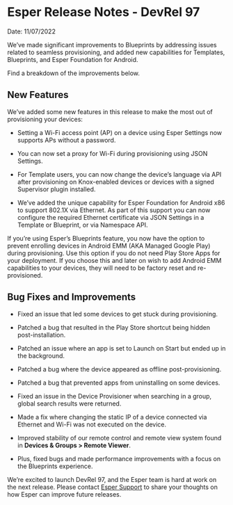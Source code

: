 # Esper Release Notes - DevRel 97

Date: 11/07/2022
 
We’ve made significant improvements to Blueprints by addressing issues related to seamless provisioning, and added new capabilities for Templates, Blueprints, and Esper Foundation for Android.
 
Find a breakdown of the improvements below. 
 
## New Features

We’ve added some new features in this release to make the most out of provisioning your devices:

- Setting a Wi-Fi access point (AP) on a device using Esper Settings now supports APs without a password.

- You can now set a proxy for Wi-Fi during provisioning using JSON Settings. 

- For Template users, you can now change the device’s language via API after provisioning on Knox-enabled devices or devices with a signed Supervisor plugin installed.

- We’ve added the unique capability for Esper Foundation for Android x86 to support 802.1X via Ethernet. As part of this support you can now configure the required Ethernet certificate via JSON Settings in a Template or Blueprint, or via Namespace API.

If you’re using Esper’s Blueprints feature, you now have the option to prevent enrolling devices in Android EMM (AKA Managed Google Play) during provisioning. Use this option if you do not need Play Store Apps for your deployment. If you choose this and later on wish to add Android EMM capabilities to your devices, they will need to be factory reset and re-provisioned.

 
## Bug Fixes and Improvements

-  Fixed an issue that led some devices to get stuck during provisioning. 

-  Patched a bug that resulted in the Play Store shortcut being hidden post-installation. 

-  Patched an issue where an app is set to Launch on Start but ended up in the background. 

-  Patched a bug where the device appeared as offline post-provisioning. 

-  Patched a bug that prevented apps from uninstalling on some devices.

-  Fixed an issue in the Device Provisioner when searching in a group, global search results were returned. 

-  Made a fix where changing the static IP of a device connected via Ethernet and Wi-Fi was not executed on the device.

-  Improved stability of our remote control and remote view system found in **Devices & Groups > Remote Viewer**. 

-  Plus, fixed bugs and made performance improvements with a focus on the Blueprints experience.

We’re excited to launch DevRel 97, and the Esper team is hard at work on the next release. Please contact [Esper Support](mailto:support@esper.io) to share your thoughts on how Esper can improve future releases.
 

